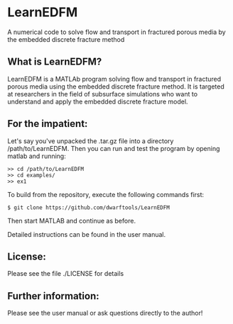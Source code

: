 # LearnEDFM
A numerical code to solve flow and transport in fractured porous media by the embedded discrete fracture method

What is LearnEDFM?
------------------

LearnEDFM is a MATLAb program solving flow and transport in fractured porous media using the embedded discrete fracture method. It is targeted at researchers in the field of subsurface simulations who want to understand and apply the embedded discrete fracture model.

For the impatient:
------------------

Let's say you've unpacked the .tar.gz file into a directory /path/to/LearnEDFM. 
Then you can run and test the program by opening matlab and running:

    >> cd /path/to/LearnEDFM
    >> cd examples/
    >> ex1

To build from the repository, execute the following commands first:

    $ git clone https://github.com/dwarftools/LearnEDFM

Then start MATLAB and continue as before.

Detailed instructions can be found in the user manual.

License:
--------

Please see the file ./LICENSE for details

Further information:
--------------------

Please see the user manual or ask questions directly to the author!
